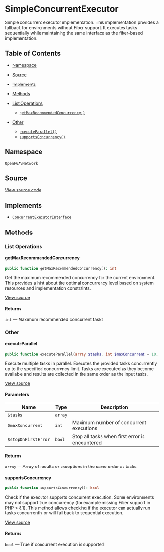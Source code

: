 # SimpleConcurrentExecutor

Simple concurrent executor implementation. This implementation provides a fallback for environments without Fiber support. It executes tasks sequentially while maintaining the same interface as the fiber-based implementation.

## Table of Contents

* [Namespace](#namespace)
* [Source](#source)
* [Implements](#implements)
* [Methods](#methods)

* [List Operations](#list-operations)
    * [`getMaxRecommendedConcurrency()`](#getmaxrecommendedconcurrency)
* [Other](#other)
    * [`executeParallel()`](#executeparallel)
    * [`supportsConcurrency()`](#supportsconcurrency)

## Namespace

`OpenFGA\Network`

## Source

[View source code](https://github.com/evansims/openfga-php/blob/main/src/Network/SimpleConcurrentExecutor.php)

## Implements

* [`ConcurrentExecutorInterface`](ConcurrentExecutorInterface.md)

## Methods

### List Operations

#### getMaxRecommendedConcurrency

```php
public function getMaxRecommendedConcurrency(): int

```

Get the maximum recommended concurrency for the current environment. This provides a hint about the optimal concurrency level based on system resources and implementation constraints.

[View source](https://github.com/evansims/openfga-php/blob/main/src/Network/SimpleConcurrentExecutor.php#L52)

#### Returns

`int` — Maximum recommended concurrent tasks

### Other

#### executeParallel

```php
public function executeParallel(array $tasks, int $maxConcurrent = 10, bool $stopOnFirstError = false): array

```

Execute multiple tasks in parallel. Executes the provided tasks concurrently up to the specified concurrency limit. Tasks are executed as they become available and results are collected in the same order as the input tasks.

[View source](https://github.com/evansims/openfga-php/blob/main/src/Network/SimpleConcurrentExecutor.php#L24)

#### Parameters

| Name                | Type    | Description                                    |
| ------------------- | ------- | ---------------------------------------------- |
| `$tasks`            | `array` |                                                |
| `$maxConcurrent`    | `int`   | Maximum number of concurrent executions        |
| `$stopOnFirstError` | `bool`  | Stop all tasks when first error is encountered |

#### Returns

`array` — Array of results or exceptions in the same order as tasks

#### supportsConcurrency

```php
public function supportsConcurrency(): bool

```

Check if the executor supports concurrent execution. Some environments may not support true concurrency (for example missing Fiber support in PHP &lt; 8.1). This method allows checking if the executor can actually run tasks concurrently or will fall back to sequential execution.

[View source](https://github.com/evansims/openfga-php/blob/main/src/Network/SimpleConcurrentExecutor.php#L61)

#### Returns

`bool` — True if concurrent execution is supported
